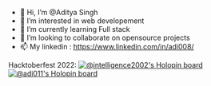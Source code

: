 - 👋 Hi, I’m @Aditya Singh
- 👀 I’m interested in web developement
- 🌱 I’m currently learning Full stack
- 💞️ I’m looking to collaborate on opensource projects
- 📫 My linkedin : https://www.linkedin.com/in/adi008/

<!---
intelligence2002/intelligence2002 is a ✨ special ✨ repository because its `README.md` (this file) appears on your GitHub profile.
You can click the Preview link to take a look at your changes.
--->
Hacktoberfest 2022:
[![@intelligence2002's Holopin board](https://holopin.me/intelligence2002)](https://holopin.io/@intelligence2002)
[![@adi011's Holopin board](https://holopin.io/api/user/board?user=adi011)](https://holopin.io/@adi011)
